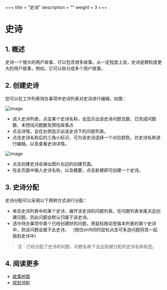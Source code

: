 +++
title = "史诗"
description = ""
weight = 3
+++

# 史诗

## 1. 概述

史诗一个很大的用户故事，可以包含很多故事。从一定程度上说，史诗是颗粒度更大的用户故事，例如，它可以拆分成多个用户故事。

## 2. 创建史诗

您可以在工作列表待办事项中史诗列表对史诗进行编辑，如图：  

![image](/docs/user-guide/cooperation/work-lists/image/work-list-15.png)

* 进入史诗列表，点击某个史诗名称，会显示出该史诗问题总数、已完成问题数、未预估问题数及预估故事点
* 点击详情，会在右侧显示出该史诗下的问题列表。
* 点击史诗名称后的三角小标识，可为该史诗选择一个对应颜色、对史诗名称进行编辑，以及查看史诗详情。

![image](/docs/user-guide/cooperation/work-lists/image/work-list-16.png)

* 点击创建史诗会弹出图片右边的创建页面。
* 在此页面中输入史诗名称，以及概要，点击新建即可创建一个史诗。

## 3. 史诗分配

史诗分配可以采用以下两种方式进行分配：

* 单击史诗列表中的某个史诗，展开该史诗的问题列表，在问题列表末尾点击创建问题，则此问题会默认归属于该史诗。
* 选中待办事项中某个已经创建好的问题，用鼠标拖动至版本列表的某个史诗中，则该问题会属于此史诗。 （按住shift同时鼠标点击可多选问题将其一起拖到史诗中）

<blockquote class="note">注：已经分配了史诗的问题，问题名称下会出现被分配的史诗名称标签。</blockquote>

## 4. 阅读更多

- [故事地图](../user-story)
- [规划冲刺](../plan-sprint)
